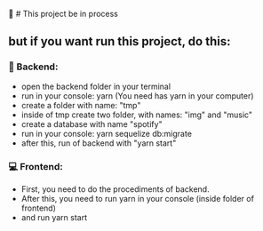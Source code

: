 :hammer: # This project be in process

## but if you want run this project, do this:

### :file_folder: Backend:

- open the backend folder in your terminal
- run in your console: yarn (You need has yarn in your computer)
- create a folder with name: "tmp"
- inside of tmp create two folder, with names: "img" and "music"
- create a database with name "spotify"
- run in your console: yarn sequelize db:migrate
- after this, run of backend with "yarn start"

### :computer: Frontend:

- First, you need to do the procediments of backend.
- After this, you need to run yarn in your console (inside folder of frontend)
- and run yarn start
